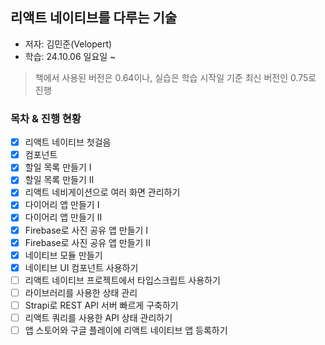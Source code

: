 ## 리액트 네이티브를 다루는 기술

- 저자: 김민준(Velopert)
- 학습: 24.10.06 일요일 ~

> 책에서 사용된 버전은 0.64이나, 실습은 학습 시작일 기준 최신 버전인 0.75로 진행

### 목차 & 진행 현황

- [x] 리액트 네이티브 첫걸음
- [x] 컴포넌트
- [x] 할일 목록 만들기 I
- [x] 할일 목록 만들기 II
- [x] 리액트 네비게이션으로 여러 화면 관리하기
- [x] 다이어리 앱 만들기 I
- [x] 다이어리 앱 만들기 II
- [x] Firebase로 사진 공유 앱 만들기 I
- [x] Firebase로 사진 공유 앱 만들기 II
- [x] 네이티브 모듈 만들기
- [x] 네이티브 UI 컴포넌트 사용하기
- [ ] 리액트 네이티브 프로젝트에서 타입스크립트 사용하기
- [ ] 라이브러리를 사용한 상태 관리
- [ ] Strapi로 REST API 서버 빠르게 구축하기
- [ ] 리액트 쿼리를 사용한 API 상태 관리하기
- [ ] 앱 스토어와 구글 플레이에 리액트 네이티브 앱 등록하기
